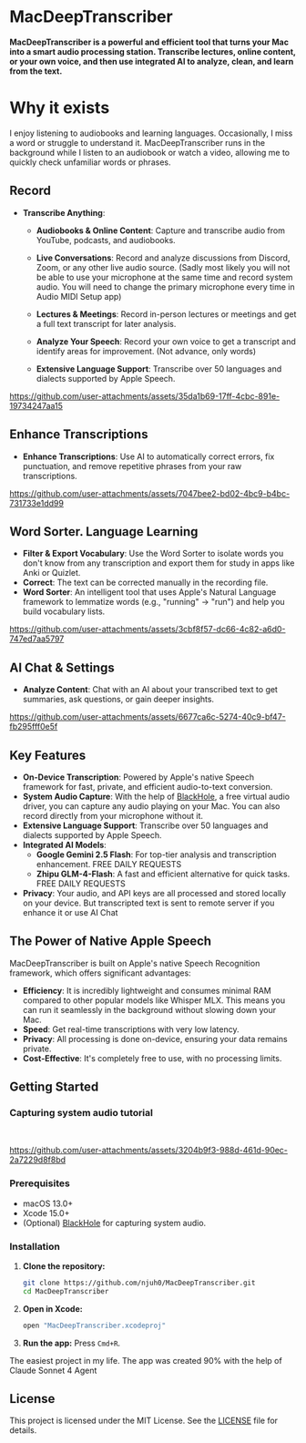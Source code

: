 # MacDeepTranscriber

**MacDeepTranscriber is a powerful and efficient tool that turns your Mac into a smart audio processing station. Transcribe lectures, online content, or your own voice, and then use integrated AI to analyze, clean, and learn from the text.**

# Why it exists
I enjoy listening to audiobooks and learning languages. Occasionally, I miss a word or struggle to understand it. MacDeepTranscriber runs in the background while I listen to an audiobook or watch a video, allowing me to quickly check unfamiliar words or phrases.

## Record
- **Transcribe Anything**:
  - **Audiobooks & Online Content**: Capture and transcribe audio from YouTube, podcasts, and audiobooks.
  - **Live Conversations**: Record and analyze discussions from Discord, Zoom, or any other live audio source. (Sadly most likely you will not be able to use your microphone at the same time and record system audio. You will need to change the primary microphone every time in Audio MIDI Setup app)
  - **Lectures & Meetings**: Record in-person lectures or meetings and get a full text transcript for later analysis.
  - **Analyze Your Speech**: Record your own voice to get a transcript and identify areas for improvement. (Not advance, only words)

  - **Extensive Language Support**: Transcribe over 50 languages and dialects supported by Apple Speech.

https://github.com/user-attachments/assets/35da1b69-17ff-4cbc-891e-19734247aa15

## Enhance Transcriptions 
  - **Enhance Transcriptions**: Use AI to automatically correct errors, fix punctuation, and remove repetitive phrases from your raw transcriptions.

https://github.com/user-attachments/assets/7047bee2-bd02-4bc9-b4bc-731733e1dd99

## Word Sorter. Language Learning
  - **Filter & Export Vocabulary**: Use the Word Sorter to isolate words you don't know from any transcription and export them for study in apps like Anki or Quizlet.
  - **Correct**: The text can be corrected manually in the recording file.
  - **Word Sorter**: An intelligent tool that uses Apple's Natural Language framework to lemmatize words (e.g., "running" -> "run") and help you build vocabulary lists.


https://github.com/user-attachments/assets/3cbf8f57-dc66-4c82-a6d0-747ed7aa5797

## AI Chat & Settings
  - **Analyze Content**: Chat with an AI about your transcribed text to get summaries, ask questions, or gain deeper insights.

https://github.com/user-attachments/assets/6677ca6c-5274-40c9-bf47-fb295fff0e5f


## Key Features

- **On-Device Transcription**: Powered by Apple's native Speech framework for fast, private, and efficient audio-to-text conversion.
- **System Audio Capture**: With the help of [BlackHole](https://github.com/ExistentialAudio/BlackHole), a free virtual audio driver, you can capture any audio playing on your Mac. You can also record directly from your microphone without it.
- **Extensive Language Support**: Transcribe over 50 languages and dialects supported by Apple Speech.
- **Integrated AI Models**: 
  - **Google Gemini 2.5 Flash**: For top-tier analysis and transcription enhancement. FREE DAILY REQUESTS
  - **Zhipu GLM-4-Flash**: A fast and efficient alternative for quick tasks. FREE DAILY REQUESTS
- **Privacy**: Your audio, and API keys are all processed and stored locally on your device. But transcripted text is sent to remote server if you enhance it or use AI Chat

## The Power of Native Apple Speech

MacDeepTranscriber is built on Apple's native Speech Recognition framework, which offers significant advantages:

- **Efficiency**: It is incredibly lightweight and consumes minimal RAM compared to other popular models like Whisper MLX. This means you can run it seamlessly in the background without slowing down your Mac.
- **Speed**: Get real-time transcriptions with very low latency.
- **Privacy**: All processing is done on-device, ensuring your data remains private.
- **Cost-Effective**: It's completely free to use, with no processing limits.

## Getting Started

### Capturing system audio tutorial
 

https://github.com/user-attachments/assets/3204b9f3-988d-461d-90ec-2a7229d8f8bd




### Prerequisites

- macOS 13.0+
- Xcode 15.0+
- (Optional) [BlackHole](https://github.com/ExistentialAudio/BlackHole) for capturing system audio.

### Installation

1.  **Clone the repository:**
    ```bash
    git clone https://github.com/njuh0/MacDeepTranscriber.git
    cd MacDeepTranscriber
    ```

2.  **Open in Xcode:**
    ```bash
    open "MacDeepTranscriber.xcodeproj"
    ```

3.  **Run the app:** Press `Cmd+R`.

The easiest project in my life. The app was created 90% with the help of Claude Sonnet 4 Agent

## License

This project is licensed under the MIT License. See the [LICENSE](LICENSE) file for details.
